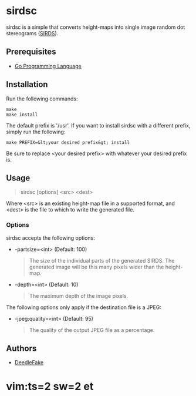 sirdsc
======

sirdsc is a simple that converts height-maps into single image random dot stereograms ([SIRDS][sirds]).

Prerequisites
-------------

 * [Go Programming Language][golang]

Installation
------------

Run the following commands:

    make
    make install

The default prefix is '/usr'. If you want to install sirdsc with a different prefix, simply run the following:

    make PREFIX=&lt;your desired prefix&gt; install

Be sure to replace &lt;your desired prefix&gt; with whatever your desired prefix is.

Usage
-----

> sirdsc [options] &lt;src&gt; &lt;dest&gt;

Where &lt;src&gt; is an existing height-map file in a supported format, and &lt;dest&gt; is the file to which to write the generated file.

### Options ###

sirdsc accepts the following options:

 * -partsize=&lt;int&gt; (Default: 100)

    > The size of the individual parts of the generated SIRDS. The generated image will be this many pixels wider than the height-map.

 * -depth=&lt;int&gt; (Default: 10)

    > The maximum depth of the image pixels.

The following options only apply if the destination file is a JPEG:

 * -jpeg:quality=&lt;int&gt; (Default: 95)

    > The quality of the output JPEG file as a percentage.

Authors
-------

 * [DeedleFake](/DeedleFake)

[sirds]: http://www.wikipedia.com/wiki/SIRDS
[golang]: http://www.golang.org

# vim:ts=2 sw=2 et
